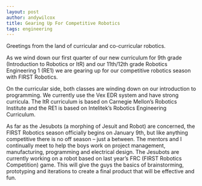 ```yaml
---
layout: post
author: andywilcox
title: Gearing Up For Competitive Robotics
tags: engineering
---
```

Greetings from the land of curricular and co-curricular robotics.

As we wind down our first quarter of our new curriculum for 9th grade (Introduction to Robotics or ItR) and our 11th/12th grade Robotics Engineering 1 (RE1) we are gearing up for our competitive robotics season with FIRST Robotics.  

On the curricular side, both classes are winding down on our introduction to programming. We currently use the Vex EDR system and have strong curricula. The ItR curriculum is based on Carnegie Mellon’s Robotics Institute and the RE1 is based on Intelitek’s Robotics Engineering Curriculum.

As far as the Jesubots (a morphing of Jesuit and Robot) are concerned, the FIRST Robotics season officially begins on January 9th, but like anything competitive there is no off season – just a between. The mentors and I continually meet to help the boys work on project management, manufacturing, programming and electrical design.  The Jesubots are currently working on a robot based on last year’s FRC (FIRST Robotics Competition) game.  This will give the guys the basics of brainstorming, prototyping and iterations to create a final product that will be effective and fun.
